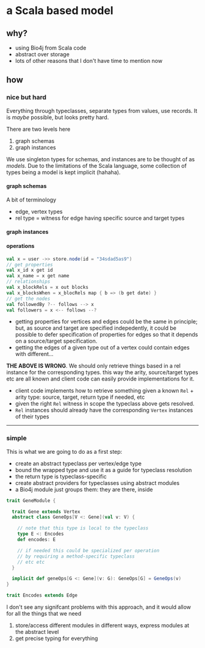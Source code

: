 # a Scala based model

## why?

- using Bio4j from Scala code
- abstract over storage
- lots of other reasons that I don't have time to mention now

## how

### nice but hard

Everything through typeclasses, separate types from values, use records. It is _maybe_ possible, but looks pretty hard.

There are two levels here

1. graph schemas
2. graph instances

We use singleton types for schemas, and instances are to be thought of as _models_. Due to the limitations of the Scala language, some collection of types being a model is kept implicit (hahaha).

#### graph schemas

A bit of terminology

- edge, vertex types
- rel type = witness for edge having specific source and target types

#### graph instances

#### operations

``` scala
val x = user ->> store.node(id = "34sdad5as9")
// get properties
val x_id x get id
val x_name = x get name
// relationships
val x_blockRels = x out blocks
val x_blocksWhen = x_blocRels map { b => (b get date) }
// get the nodes
val followedBy ?-- follows --> x
val followers = x <-- follows --?
```

- getting properties for vertices and edges could be the same in principle; but, as source and target are specified indepedently, it could be possible to defer specification of properties for edges so that it depends on a source/target specification.
- getting the edges of a given type out of a vertex could contain edges with different...

**THE ABOVE IS WRONG**. We should only retrieve things based in a rel instance for the corresponding types. this way the arity, source/target types etc are all known and client code can easily provide implementations for it.

- client code implements how to retrieve something given a known `Rel` + arity type: source, target, return type if needed, etc
- given the right `Rel` witness in scope the typeclass above gets resolved.
- `Rel` instances should already have the corresponding `Vertex` instances of their types


-----

### simple

This is what we are going to do as a first step:

- create an abstract typeclass per vertex/edge type
- bound the wrapped type and use it as a guide for typeclass resolution
- the return type is typeclass-specific
- create abstract providers for typeclasses using abstract modules
- a Bio4j module just groups them: they are there, inside

``` scala
trait GeneModule {

  trait Gene extends Vertex
  abstract class GeneOps[V <: Gene](val v: V) {

    // note that this type is local to the typeclass
    type E <: Encodes
    def encodes: E

    // if needed this could be specialized per operation
    // by requiring a method-specific typeclass
    // etc etc 
  }

  implicit def geneOps[G <: Gene](v: G): GeneOps[G] = GeneOps(v)
}

trait Encodes extends Edge
```

I don't see any signifcant problems with this approach, and it would allow for all the things that we need

1. store/access different modules in different ways, express modules at the abstract level
2. get precise typing for everything

